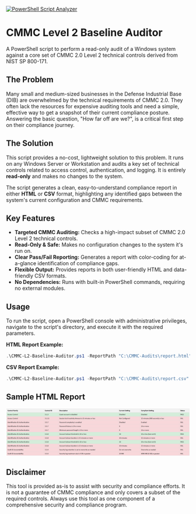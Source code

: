 [![PowerShell Script Analyzer](https://github.com/CainLabs/CMMC-L2-Baseline-Auditor/actions/workflows/lint.yml/badge.svg)](https://github.com/CainLabs/CMMC-L2-Baseline-Auditor/actions/workflows/lint.yml)

# CMMC Level 2 Baseline Auditor

A PowerShell script to perform a read-only audit of a Windows system against a core set of CMMC 2.0 Level 2 technical controls derived from NIST SP 800-171.

## The Problem

Many small and medium-sized businesses in the Defense Industrial Base (DIB) are overwhelmed by the technical requirements of CMMC 2.0. They often lack the resources for expensive auditing tools and need a simple, effective way to get a snapshot of their current compliance posture. Answering the basic question, "How far off are we?", is a critical first step on their compliance journey.

## The Solution

This script provides a no-cost, lightweight solution to this problem. It runs on any Windows Server or Workstation and audits a key set of technical controls related to access control, authentication, and logging. It is entirely **read-only** and makes no changes to the system.

The script generates a clean, easy-to-understand compliance report in either **HTML** or **CSV** format, highlighting any identified gaps between the system's current configuration and CMMC requirements.

## Key Features

* **Targeted CMMC Auditing:** Checks a high-impact subset of CMMC 2.0 Level 2 technical controls.
* **Read-Only & Safe:** Makes no configuration changes to the system it's run on.
* **Clear Pass/Fail Reporting:** Generates a report with color-coding for at-a-glance identification of compliance gaps.
* **Flexible Output:** Provides reports in both user-friendly HTML and data-friendly CSV formats.
* **No Dependencies:** Runs with built-in PowerShell commands, requiring no external modules.

## Usage

To run the script, open a PowerShell console with administrative privileges, navigate to the script's directory, and execute it with the required parameters.

**HTML Report Example:**
```powershell
.\CMMC-L2-Baseline-Auditor.ps1 -ReportPath "C:\CMMC-Audits\report.html" -Verbose
```

**CSV Report Example:**
```powershell
.\CMMC-L2-Baseline-Auditor.ps1 -ReportPath "C:\CMMC-Audits\report.csv" -Format CSV
```

## Sample HTML Report

![Sample CMMC HTML Report](https://github.com/CainLabs/CMMC-L2-Baseline-Auditor/blob/main/assets/sample_html_report.png?raw=true)

## Disclaimer

This tool is provided as-is to assist with security and compliance efforts. It is not a guarantee of CMMC compliance and only covers a subset of the required controls. Always use this tool as one component of a comprehensive security and compliance program.
